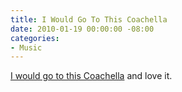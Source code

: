 ```yaml
---
title: I Would Go To This Coachella
date: 2010-01-19 00:00:00 -08:00
categories:
- Music
---
```


<p><a href="http://tofuttibreak.tumblr.com/post/342991868">I would go to this Coachella</a> and love it.</p>
